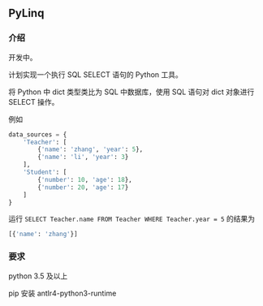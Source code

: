 ## PyLinq

### 介绍

开发中。

计划实现一个执行 SQL SELECT 语句的 Python 工具。

将 Python 中 dict 类型类比为 SQL 中数据库，使用 SQL 语句对 dict 对象进行 SELECT 操作。

例如
```python
data_sources = {
    'Teacher': [
        {'name': 'zhang', 'year': 5},
        {'name': 'li', 'year': 3}
    ],
    'Student': [
        {'number': 10, 'age': 18},
        {'number': 20, 'age': 17}
    ]
}
```

运行 `SELECT Teacher.name FROM Teacher WHERE Teacher.year = 5` 的结果为
```python
[{'name': 'zhang'}]
```

### 要求

python 3.5 及以上

pip 安装 antlr4-python3-runtime
